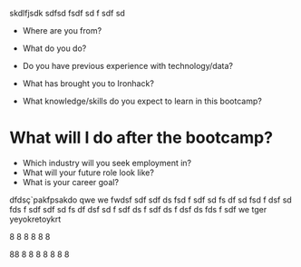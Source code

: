 skdlfjsdk
sdfsd
fsdf
sd
f
sdf
sd
* Where are you from?
* What do you do?
* Do you have previous experience with technology/data?



* What has brought you to Ironhack?
* What knowledge/skills do you expect to learn in this bootcamp?

# What will I do after the bootcamp?

* Which industry will you seek employment in?
* What will your future role look like?
* What is your career goal?

dfdsç`pakfpsakdo qwe
we
fwdsf
sdf
sdf
ds
fsd
f
sdf
sd
fs
df
sd
fsd
f
dsf
sd
fds
f
sdf
sdf
sd
fs
df
dsf
sd
f
sdf
ds
f
sdf
ds
f
dsf
ds
fds
f
sdf
we
tger
yeyokretoykrt


8
8
8
8
8
8


88
8
8
8
8
8
8
8
